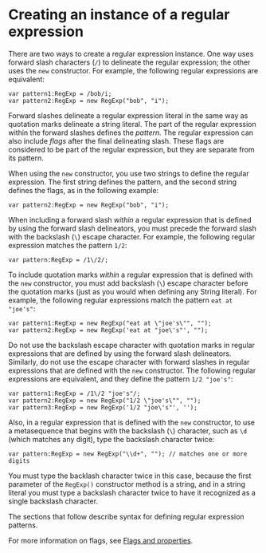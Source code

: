 # Creating an instance of a regular expression

There are two ways to create a regular expression instance. One way uses forward
slash characters (`/`) to delineate the regular expression; the other uses the
`new` constructor. For example, the following regular expressions are
equivalent:

    var pattern1:RegExp = /bob/i;
    var pattern2:RegExp = new RegExp("bob", "i");

Forward slashes delineate a regular expression literal in the same way as
quotation marks delineate a string literal. The part of the regular expression
within the forward slashes defines the _pattern._ The regular expression can
also include _flags_ after the final delineating slash. These flags are
considered to be part of the regular expression, but they are separate from its
pattern.

When using the `new` constructor, you use two strings to define the regular
expression. The first string defines the pattern, and the second string defines
the flags, as in the following example:

    var pattern2:RegExp = new RegExp("bob", "i");

When including a forward slash _within_ a regular expression that is defined by
using the forward slash delineators, you must precede the forward slash with the
backslash (`\`) escape character. For example, the following regular expression
matches the pattern `1/2`:

    var pattern:RegExp = /1\/2/;

To include quotation marks _within_ a regular expression that is defined with
the `new` constructor, you must add backslash (`\`) escape character before the
quotation marks (just as you would when defining any String literal). For
example, the following regular expressions match the pattern `eat at "joe's"`:

    var pattern1:RegExp = new RegExp("eat at \"joe's\"", "");
    var pattern2:RegExp = new RegExp('eat at "joe\'s"', "");

Do not use the backslash escape character with quotation marks in regular
expressions that are defined by using the forward slash delineators. Similarly,
do not use the escape character with forward slashes in regular expressions that
are defined with the `new` constructor. The following regular expressions are
equivalent, and they define the pattern `1/2 "joe's"`:

    var pattern1:RegExp = /1\/2 "joe's"/;
    var pattern2:RegExp = new RegExp("1/2 \"joe's\"", "");
    var pattern3:RegExp = new RegExp('1/2 "joe\'s"', '');

Also, in a regular expression that is defined with the `new` constructor, to use
a metasequence that begins with the backslash (`\`) character, such as `\d`
(which matches any digit), type the backslash character twice:

    var pattern:RegExp = new RegExp("\\d+", ""); // matches one or more digits

You must type the backlash character twice in this case, because the first
parameter of the `RegExp()` constructor method is a string, and in a string
literal you must type a backslash character twice to have it recognized as a
single backslash character.

The sections that follow describe syntax for defining regular expression
patterns.

For more information on flags, see
[Flags and properties](./flags-and-properties.md).
